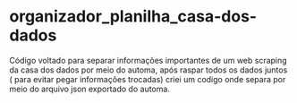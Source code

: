 # organizador_planilha_casa-dos-dados
Código voltado para separar informações importantes de um web scraping da casa dos dados por meio do automa, após raspar todos os dados juntos ( para evitar pegar informações trocadas) criei um codigo onde separa por meio do arquivo json exportado do automa.
